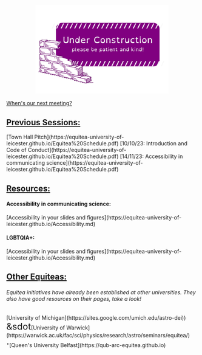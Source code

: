 <p align="center">
  <img src="underconstruction.png" width="350" title="Under Construction">
</p>

[When's our next meeting?](https://equitea-university-of-leicester.github.io/Equitea%20Schedule.pdf)

<h2><u>Previous Sessions:</u></h2>
[Town Hall Pitch](https://equitea-university-of-leicester.github.io/Equitea%20Schedule.pdf)
[10/10/23: Introduction and Code of Conduct](https://equitea-university-of-leicester.github.io/Equitea%20Schedule.pdf)
[14/11/23: Accessibility in communicating science](https://equitea-university-of-leicester.github.io/Equitea%20Schedule.pdf)

<h2><u>Resources:</u></h2>
<h4>Accessibility in communicating science:</h4>
[Accessibility in your slides and figures](https://equitea-university-of-leicester.github.io/Accessibility.md)
<h4>LGBTQIA+:</h4>
[Accessibility in your slides and figures](https://equitea-university-of-leicester.github.io/Accessibility.md)

<h2><u>Other Equiteas:</u></h2>
<h6>Equitea initiatives have already been established at other universities. They also have good resources on their pages, take a look!</h6>
[University of Michigan](https://sites.google.com/umich.edu/astro-dei))
<font size="+2">&sdot</font>[University of Warwick](https://warwick.ac.uk/fac/sci/physics/research/astro/seminars/equitea/)
<font size="+2">&sdot;</font>[Queen's University Belfast](https://qub-arc-equitea.github.io)
